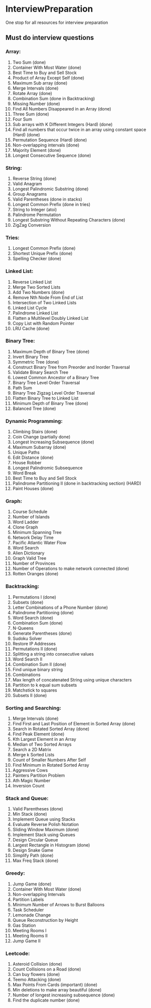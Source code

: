 # InterviewPreparation
One stop for all resources for interview preparation

## Must do interview questions

### Array:
1. Two Sum (done)
2. Container With Most Water (done)
3. Best Time to Buy and Sell Stock
4. Product of Array Except Self (done)
5. Maximum Sub array (done)
6. Merge Intervals (done)
7. Rotate Array (done)
8. Combination Sum  (done in Backtracking)
9. Missing Number (done)
10. Find All Numbers Disappeared in an Array (done)
11. Three Sum (done)
12. Four Sum
13. Sub arrays with K Different Integers (Hard) (done)
14. Find all numbers that occur twice in an array using constant space (Hard) (done)
15. Permutation Sequence (Hard) (done)
16. Non-overlapping intervals (done)
17. Majority Element (done)
18. Longest Consecutive Sequence (done)

### String:
1. Reverse String (done)
2. Valid Anagram
3. Longest Palindromic Substring (done)
4. Group Anagrams
5. Valid Parentheses (done in stacks)
6. Longest Common Prefix (done in tries)
7. String to Integer (atoi)
8. Palindrome Permutation
9. Longest Substring Without Repeating Characters (done)
10. ZigZag Conversion

### Tries:
1. Longest Common Prefix (done)
2. Shortest Unique Prefix (done)
3. Spelling Checker (done)

### Linked List:
1. Reverse Linked List
2. Merge Two Sorted Lists
3. Add Two Numbers (done)
4. Remove Nth Node From End of List
5. Intersection of Two Linked Lists
6. Linked List Cycle
7. Palindrome Linked List
8. Flatten a Multilevel Doubly Linked List
9. Copy List with Random Pointer
10. LRU Cache (done)

### Binary Tree:
1. Maximum Depth of Binary Tree (done)
2. Invert Binary Tree
3. Symmetric Tree (done)
4. Construct Binary Tree from Preorder and Inorder Traversal
5. Validate Binary Search Tree
6. Lowest Common Ancestor of a Binary Tree
7. Binary Tree Level Order Traversal
8. Path Sum
9. Binary Tree Zigzag Level Order Traversal
10. Flatten Binary Tree to Linked List
11. Minimum Depth of Binary Tree (done)
12. Balanced Tree (done)

### Dynamic Programming:
1. Climbing Stairs (done)
2. Coin Change (partially done)
3. Longest Increasing Subsequence (done)
4. Maximum Subarray (done)
5. Unique Paths
6. Edit Distance (done)
7. House Robber
8. Longest Palindromic Subsequence
9. Word Break
10. Best Time to Buy and Sell Stock
11. Palindrome Partitioning II (done in backtracking section) (HARD)
12. Paint Houses (done)

### Graph:
1. Course Schedule
2. Number of Islands
3. Word Ladder
4. Clone Graph
5. Minimum Spanning Tree
6. Network Delay Time
7. Pacific Atlantic Water Flow
8. Word Search
9. Alien Dictionary
10. Graph Valid Tree
11. Number of Provinces 
12. Number of Operations to make network connected (done)
13. Rotten Oranges (done)

### Backtracking:
1. Permutations I (done)
2. Subsets (done)
3. Letter Combinations of a Phone Number (done)
4. Palindrome Partitioning (done) 
5. Word Search (done)
6. Combination Sum (done)
7. N-Queens
8. Generate Parentheses (done)
9. Sudoku Solver
10. Restore IP Addresses
11. Permutations II (done)
12. Splitting a string into consecutive values
13. Word Search II
14. Combination Sum II (done)
15. Find unique binary string
16. Combinations
17. Max length of concatenated String using unique characters
18. Partition to k equal sum subsets
19. Matchstick to squares
20. Subsets II (done)

### Sorting and Searching:
1. Merge Intervals (done)
2. Find First and Last Position of Element in Sorted Array (done)
3. Search in Rotated Sorted Array (done)
4. Find Peak Element (done)
5. Kth Largest Element in an Array
6. Median of Two Sorted Arrays
7. Search a 2D Matrix
8. Merge k Sorted Lists
9. Count of Smaller Numbers After Self
10. Find Minimum in Rotated Sorted Array
11. Aggressive Cows
12. Painters Partition Problem
13. Ath Magic Number
14. Inversion Count

### Stack and Queue:
1. Valid Parentheses (done)
2. Min Stack (done)
3. Implement Queue using Stacks
4. Evaluate Reverse Polish Notation
5. Sliding Window Maximum (done)
6. Implement Stack using Queues
7. Design Circular Queue
8. Largest Rectangle in Histogram (done)
9. Design Snake Game
10. Simplify Path (done)
11. Max Freq Stack (done)

### Greedy:
1. Jump Game (done)
2. Container With Most Water (done)
3. Non-overlapping Intervals
4. Partition Labels
5. Minimum Number of Arrows to Burst Balloons
6. Task Scheduler
7. Lemonade Change
8. Queue Reconstruction by Height
9. Gas Station
10. Meeting Rooms I
11. Meeting Rooms II
12. Jump Game II

### Leetcode:
1. Asteroid Collision (done)
2. Count Collisions on a Road (done)
3. Can buy flowers (done)
4. Teemo Attacking (done)
5. Max Points From Cards (important) (done)
6. Min deletions to make array beautiful (done)
7. Number of longest increasing subsequence (done)
8. Find the duplicate number (done)


